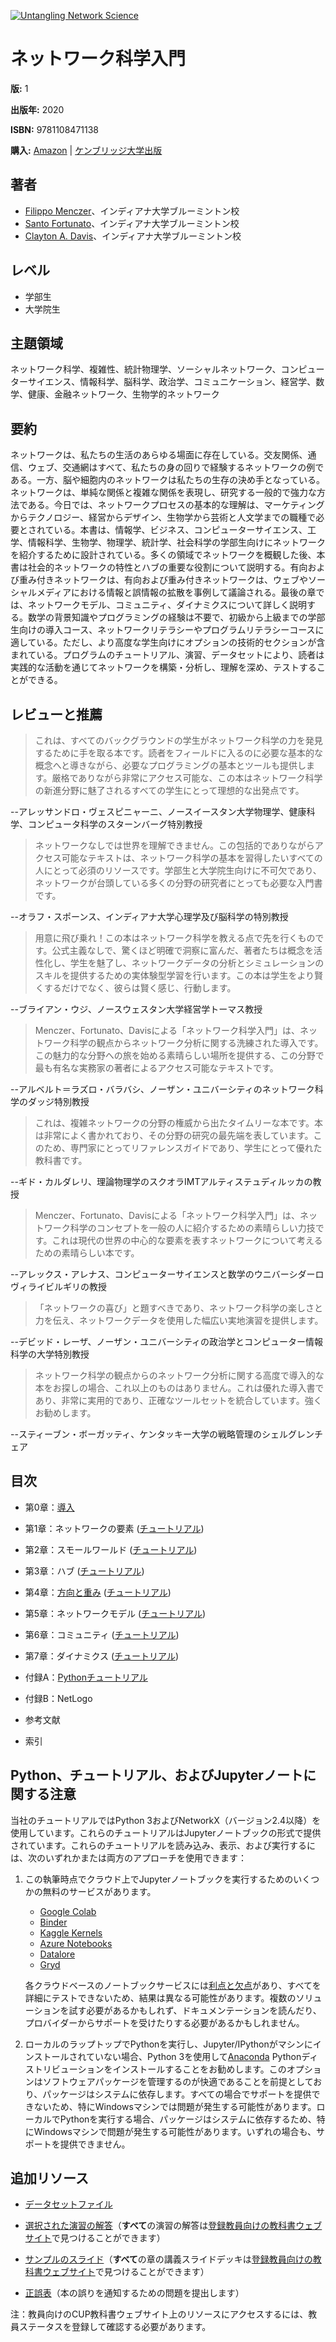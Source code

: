 [![Untangling Network Science](http://img.youtube.com/vi/GZJgPiuQgcw/hqdefault.jpg)](http://www.youtube.com/watch?v=GZJgPiuQgcw "Untangling Network Science")

# ネットワーク科学入門

**版:** 1

**出版年:** 2020

**ISBN:** 9781108471138

**購入:** [Amazon](https://www.amazon.com/First-Course-Network-Science/dp/1108471137/) | [ケンブリッジ大学出版](https://www.cambridge.org/us/academic/subjects/physics/statistical-physics/first-course-network-science)

## 著者

* [Filippo Menczer](https://about.me/fil.m)、インディアナ大学ブルーミントン校
* [Santo Fortunato](https://sites.google.com/view/santofortunato/)、インディアナ大学ブルーミントン校
* [Clayton A. Davis](https://www.clayadavis.net/)、インディアナ大学ブルーミントン校

## レベル

* 学部生
* 大学院生

## 主題領域

ネットワーク科学、複雑性、統計物理学、ソーシャルネットワーク、コンピューターサイエンス、情報科学、脳科学、政治学、コミュニケーション、経営学、数学、健康、金融ネットワーク、生物学的ネットワーク

## 要約

ネットワークは、私たちの生活のあらゆる場面に存在している。交友関係、通信、ウェブ、交通網はすべて、私たちの身の回りで経験するネットワークの例である。一方、脳や細胞内のネットワークは私たちの生存の決め手となっている。ネットワークは、単純な関係と複雑な関係を表現し、研究する一般的で強力な方法である。今日では、ネットワークプロセスの基本的な理解は、マーケティングからテクノロジー、経営からデザイン、生物学から芸術と人文学までの職種で必要とされている。本書は、情報学、ビジネス、コンピューターサイエンス、工学、情報科学、生物学、物理学、統計学、社会科学の学部生向けにネットワークを紹介するために設計されている。多くの領域でネットワークを概観した後、本書は社会的ネットワークの特性とハブの重要な役割について説明する。有向および重み付きネットワークは、有向および重み付きネットワークは、ウェブやソーシャルメディアにおける情報と誤情報の拡散を事例して議論される。最後の章では、ネットワークモデル、コミュニティ、ダイナミクスについて詳しく説明する。数学の背景知識やプログラミングの経験は不要で、初級から上級までの学部生向けの導入コース、ネットワークリテラシーやプログラムリテラシーコースに適している。ただし、より高度な学生向けにオプションの技術的セクションが含まれている。プログラムのチュートリアル、演習、データセットにより、読者は実践的な活動を通じてネットワークを構築・分析し、理解を深め、テストすることができる。

## レビューと推薦

> これは、すべてのバックグラウンドの学生がネットワーク科学の力を発見するために手を取る本です。読者をフィールドに入るのに必要な基本的な概念へと導きながら、必要なプログラミングの基本とツールも提供します。厳格でありながら非常にアクセス可能な、この本はネットワーク科学の新進分野に魅了されるすべての学生にとって理想的な出発点です。

--アレッサンドロ・ヴェスピニャーニ、ノースイースタン大学物理学、健康科学、コンピュータ科学のスターンバーグ特別教授

> ネットワークなしでは世界を理解できません。この包括的でありながらアクセス可能なテキストは、ネットワーク科学の基本を習得したいすべての人にとって必須のリソースです。学部生と大学院生向けに不可欠であり、ネットワークが台頭している多くの分野の研究者にとっても必要な入門書です。

--オラフ・スポーンス、インディアナ大学心理学及び脳科学の特別教授

> 用意に飛び乗れ！この本はネットワーク科学を教える点で先を行くものです。公式主義なしで、驚くほど明確で洞察に富んだ、著者たちは概念を活性化し、学生を魅了し、ネットワークデータの分析とシミュレーションのスキルを提供するための実体験型学習を行います。この本は学生をより賢くするだけでなく、彼らは賢く感じ、行動します。

--ブライアン・ウジ、ノースウェスタン大学経営学トーマス教授

> Menczer、Fortunato、Davisによる「ネットワーク科学入門」は、ネットワーク科学の観点からネットワーク分析に関する洗練された導入です。この魅力的な分野への旅を始める素晴らしい場所を提供する、この分野で最も有名な実務家の著者によるアクセス可能なテキストです。

--アルベルト＝ラズロ・バラバシ、ノーザン・ユニバーシティのネットワーク科学のダッジ特別教授

> これは、複雑ネットワークの分野の権威から出たタイムリーな本です。本は非常によく書かれており、その分野の研究の最先端を表しています。このため、専門家にとってリファレンスガイドであり、学生にとって優れた教科書です。

--ギド・カルダレリ、理論物理学のスクオラIMTアルティステュディルッカの教授

> Menczer、Fortunato、Davisによる「ネットワーク科学入門」は、ネットワーク科学のコンセプトを一般の人に紹介するための素晴らしい力技です。これは現代の世界の中心的な要素を表すネットワークについて考えるための素晴らしい本です。

--アレックス・アレナス、コンピューターサイエンスと数学のウニバーシダーロヴィライビルギリの教授

> 「ネットワークの喜び」と題すべきであり、ネットワーク科学の楽しさと力を伝え、ネットワークデータを使用した幅広い実地演習を提供します。

--デビッド・レーザ、ノーザン・ユニバーシティの政治学とコンピューター情報科学の大学特別教授

> ネットワーク科学の観点からのネットワーク分析に関する高度で導入的な本をお探しの場合、これ以上のものはありません。これは優れた導入書であり、非常に実用的であり、正確なツールセットを統合しています。強くお勧めします。

--スティーブン・ボーガッティ、ケンタッキー大学の戦略管理のシェルグレンチェア

## 目次

* 第0章：[導入](https://github.com/CambridgeUniversityPress/FirstCourseNetworkScience/blob/master/sample/chapters/chapter0.pdf)

* 第1章：ネットワークの要素 ([チュートリアル](https://github.com/CambridgeUniversityPress/FirstCourseNetworkScience/blob/master/tutorials_ja/Chapter%201%20Tutorial.ipynb))

* 第2章：スモールワールド ([チュートリアル](https://github.com/CambridgeUniversityPress/FirstCourseNetworkScience/blob/master/tutorials_ja/Chapter%202%20Tutorial.ipynb))

* 第3章：ハブ ([チュートリアル](https://github.com/CambridgeUniversityPress/FirstCourseNetworkScience/blob/master/tutorials_ja/Chapter%203%20Tutorial.ipynb))

* 第4章：[方向と重み](https://github.com/CambridgeUniversityPress/FirstCourseNetworkScience/blob/master/sample/chapters/chapter4.pdf) ([チュートリアル](https://github.com/CambridgeUniversityPress/FirstCourseNetworkScience/blob/master/tutorials_ja/Chapter%204%20Tutorial%20(Twitter%20API%20v2).ipynb))

* 第5章：ネットワークモデル ([チュートリアル](https://github.com/CambridgeUniversityPress/FirstCourseNetworkScience/blob/master/tutorials_ja/Chapter%205%20Tutorial.ipynb))

* 第6章：コミュニティ ([チュートリアル](https://github.com/CambridgeUniversityPress/FirstCourseNetworkScience/blob/master/tutorials_ja/Chapter%206%20Tutorial.ipynb))

* 第7章：ダイナミクス ([チュートリアル](https://github.com/CambridgeUniversityPress/FirstCourseNetworkScience/blob/master/tutorials_ja/Chapter%207%20Tutorial.ipynb))

* 付録A：[Pythonチュートリアル](https://github.com/CambridgeUniversityPress/FirstCourseNetworkScience/blob/master/tutorials_ja/Appendix%20-%20Python%20Tutorial.ipynb)

* 付録B：NetLogo

* 参考文献

* 索引

## Python、チュートリアル、およびJupyterノートに関する注意

当社のチュートリアルではPython 3およびNetworkX（バージョン2.4以降）を使用しています。これらのチュートリアルはJupyterノートブックの形式で提供されています。これらのチュートリアルを読み込み、表示、および実行するには、次のいずれかまたは両方のアプローチを使用できます：

1. この執筆時点でクラウド上でJupyterノートブックを実行するためのいくつかの無料のサービスがあります。
   * [Google Colab](https://colab.research.google.com/)
   * [Binder](https://mybinder.org/)
   * [Kaggle Kernels](https://www.kaggle.com/kernels)
   * [Azure Notebooks](https://notebooks.azure.com/)
   * [Datalore](https://datalore.io/)
   * [Gryd](https://gryd.us/)

   各クラウドベースのノートブックサービスには[利点と欠点](https://www.dataschool.io/cloud-services-for-jupyter-notebook/)があり、すべてを詳細にテストできないため、結果は異なる可能性があります。複数のソリューションを試す必要があるかもしれず、ドキュメンテーションを読んだり、プロバイダーからサポートを受けたりする必要があるかもしれません。

2. ローカルのラップトップでPythonを実行し、Jupyter/IPythonがマシンにインストールされていない場合、Python 3を使用して[Anaconda](https://www.anaconda.com/distribution/) Pythonディストリビューションをインストールすることをお勧めします。このオプションはソフトウェアパッケージを管理するのが快適であることを前提としており、パッケージはシステムに依存します。すべての場合でサポートを提供できないため、特にWindowsマシンでは問題が発生する可能性があります。ローカルでPythonを実行する場合、パッケージはシステムに依存するため、特にWindowsマシンで問題が発生する可能性があります。いずれの場合も、サポートを提供できません。

## 追加リソース

* [データセットファイル](https://github.com/CambridgeUniversityPress/FirstCourseNetworkScience/tree/master/datasets)

* [選択された演習の解答](https://github.com/CambridgeUniversityPress/FirstCourseNetworkScience/blob/master/sample/Selected_Exercise_Solutions.pdf)（**すべて**の演習の解答は[登録教員向けの教科書ウェブサイト](https://www.cambridge.org/academic/subjects/physics/statistical-physics/first-course-network-science#resources)で見つけることができます）

* [サンプルのスライド](https://github.com/CambridgeUniversityPress/FirstCourseNetworkScience/tree/master/sample/slides)（**すべて**の章の講義スライドデッキは[登録教員向けの教科書ウェブサイト](https://www.cambridge.org/academic/subjects/physics/statistical-physics/first-course-network-science#resources)で見つけることができます）

* [正誤表](https://github.com/CambridgeUniversityPress/FirstCourseNetworkScience/issues)（本の誤りを通知するための問題を提出します）

注：教員向けのCUP教科書ウェブサイト上のリソースにアクセスするには、教員ステータスを登録して確認する必要があります。
